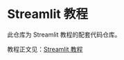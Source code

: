 # Streamlit 教程

此仓库为 Streamlit 教程的配套代码仓库。

教程正文见：[Streamlit 教程](https://teddyhuang-00.github.io/posts/2023/01/streamlit-tutorial-preface)

